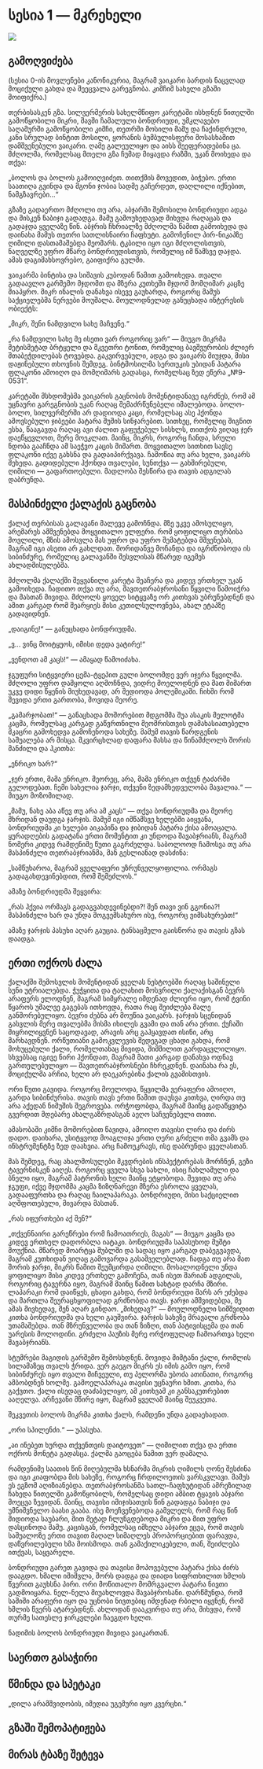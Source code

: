 # სესია 1 — მკრეხელი

![](../img/session-1.png)

## გამოღვიძება

(სესია 0-ის მოვლენები კანონიკურია, მაგრამ ვაიკარი ბარდის ნაცვლად მოციქული გახდა
და შეეცვალა გარეგნობა. კიმჩიმ სახელი გზაში მოიფიქრა.)

თერბისასკენ გზა. სილვერმერის სახელმწიფო კარეტაში ისხდნენ წითელში გამოწყობილი
მიკრი, შავში ჩამალული ბონდრიუდი, უმკლავებო საღამურში გამოწყობილი კიმჩი, თეთრში
მოსილი მამუ და ჩაქინდრული, კანი სრულად ბინტით მოსილი, ყორანის ბუმბულისფერი
მოსასხამით დამშვენებული ვაიკარი. ღამე გალეულიყო და აისს შეეფერადებინა ცა.
მძღოლმა, რომელსაც მთელი გზა ჩუმად მიყავდა რაზმი, უკან მოიხედა და თქვა:

„ბოლოს და ბოლოს გამოიღვიძეთ. თითქმის მოვედით, ბიჭებო. ერთი საათიღა გვინდა და
მგონი ჯობია სადმე გაჩერდეთ, დაღლილი იქნებით, ნამგზავრები...“

გზაზე გადაერთო მძღოლი თუ არა, აბჯარში შემოსილი ბონდრიუდი ადგა და მისკენ ნაბიჯი
გადადგა. მამუ გამოუხედავად მიხვდა რაღაცას და გადაჯდა ყველაზე წინ. აბჯრის
ჩხრიალზე მძღოლმა წამით გამოიხედა და დაინახა მამუს თეთრი სათლისნაირი ჩაფხუტი.
გამოჩენილ პირ-ნიკაპზე ღიმილი დასთამაშებდა მეომარს. ტკბილი იყო იგი მძღოლისთვის,
ნაღველზე უფრო მწარე ბონდრიუდისთვის, რომელიც იმ წამსვე დაჯდა. ამას
დაგიმახსოვრებო, გაიფიქრა გულში.

ვაიკარმა ბინტისა და სიშავის კუბოდან წამით გამოიხედა. თვალი გადაავლო გარშემო
მჯდომთ და მზერა კუთხეში მჯდომ მომღიმარ კაცზე მიაპყრო. მიკრ ინალის დანახვა ისევე
გაუხარდა, როგორც მამუს საქციელებმა ნერვები მოუშალა. მოულოდნელად განუცხადა
ინტერესის ობიექტს:

„მიკრ, შენი ნამდვილი სახე მაჩვენე.“

„რა ნამდვილი სახე მე ისეთი ვარ როგორიც ვარ“ — მიუგო მიკრმა მეტისმეტად ბრტყელი და
მკვეთრი ტონით, რომელიც ბავშვურობის ძლიერ შთაბეჭდილებას ტოვებდა. გაკვირვებული,
ადგა და ვაიკარს მიუჯდა, მისი დაჟინებული თხოვნის შემდეგ. ბინტმოსილმა სერთუკის
უბიდან პატარა ფლაკონი ამოიღო და მომღიმარს გადასცა, რომელსაც ზედ ეწერა „№9-0531“.

კარეტაში მსხდომებმა ვაიკარის გაცნობის მომენტიდანავე იგრძნეს, რომ ამ უცნაური
გარეგნობის უკან რაღაც შემაძრწუნებელი იმალებოდა. ბოლო-ბოლო, სილვერმერში არ
დადიოდა კაცი, რომელსაც ასე ჰქონდა ამოვსებული ჯიბეები პატარა შუშის სინჯარებით.
სითხეც, რომელიც შიგნით ესხა, წააგავდა რაღაც ავი ძალით გაფუჭებულ სისხლს, თითქოს
ვიღაც ჯერ დაეწყევლოთ, მერე მოეკლათ. მაინც, მიკრს, როგორც ჩანდა, სრული ნდობა
გააჩნდა ამ საეჭვო კაცის მიმართ. მოყვითალო სითხით სავსე ფლაკონი იქვე გახსნა და
გადაიპირქვავა. ჩამოწია თუ არა ხელი, ვაიკარს შეხედა. გადიდებული ჰქონდა თვალები,
სუნთქვა — გახშირებული, ღიმილი — გაფართოებული. მადლობა შესწირა და თავის ადგილას
დაბრუნდა.

## მასპინძელი ქალაქის გაცნობა

ქალაქ თერბისას გალავანი მალევე გამოჩნდა. მზე უკვე ამოსულიყო, არემარეს ამშვენებდა
მოყვითალო ელფერი. რომ ყოფილიყო თერბისა მოვლილი, მზის ამოსვლა მას უფრო და უფრო
შემატებდა მშვენებას, მაგრამ იგი ასეთი არ გახლდათ. შორიდანვე მოჩანდა და
იგრძნობოდა ის სიბინძურე, რომელიც გალავანში შესვლისას მწარედ იგემეს
ახლადმისულებმა.

მძღოლმა ქალაქში შეყვანილი კარეტა შეაჩერა და კიდევ ერთხელ უკან გამოიხედა. ჩადითო
თქვა თუ არა, შავთეთრაბჯროსანი წყვილი წამოიჭრა და მასთან მივიდა. მძღოლს ყოველ
სიტყვაზე ორ კითხვას უბრუნებდნენ და ამით კარგად რომ შეარყიეს მისი კეთილსულოვნება,
ახალ ეტაპზე გადავიდნენ.

„დაიგინე!“ — განუცხადა ბონდრიუდმა.

„ვ... ვინც მოიტყუოს, იმისი დედა ვატირე!“

„ვენდოთ ამ კაცს!“ — ამაყად წამოიძახა.

ჯგუფური სიტყვიერი ცემა-ტყეპით გული ბოლომდე ვერ იჯერა წყვილმა. მძღოლი უფრო
დამყოლი აღმოჩნდა, ვიდრე მოელოდნენ და მათ მიმართ უკვე დიდი წყენის მიუხედავად, არ
შედიოდა პოლემიკაში. ჩიხში რომ შევიდა ერთი გართობა, მოვიდა მეორე. 

„გამარჯობათ!“ — განაცხადა მოშორებით მდგომმა შუა ასაკის მელოტმა კაცმა, რომელსაც
კარგად გაწვრთნილი მეომრისთვის დამახასიათებელი მკაცრი გამოხედვა გამოჩენოდა
სახეზე. მამუმ თავის წარდგენის საშუალება არ მისცა. მკვირცხლად დაფარა მასსა და
წინამძღოლს შორის მანძილი და ჰკითხა:

„ენრიკო ხარ?“

„ჯერ ერთი, მამა ენრიკო. მეორეც, არა, მამა ენრიკო თქვენ ტაძარში გელოდებათ. ჩემი
სახელია ჯარჯი, თქვენი ზედამხედველობა მავალია.“ — მიუგო მოზომილად.

„მამუ, ნახე აბა აწევ თუ არა ამ კაცს“ — თქვა ბონდრიუდმა და მეორე მხრიდან დაუდგა
ჯარჯის. მამუმ იგი იმწამსვე ხელებში აიყვანა, ბონდრიუდმა კი ხელები აიკაპიწა და
ჯიბიდან პატარა ქისა ამოაცალა. ყურადღების გადატანა ერთი მომენტით კი უნდოდა
შავაბჯრიანს, მაგრამ ნომერი კიდევ რამდენიმე წუთი გაგრძელდა. საბოლოოდ ჩამოსვა თუ
არა მასპინძელი თეთრაბჯრიანმა, მან გესლიანად დასძინა:

„სამწუხაროა, მაგრამ ყველაფერი უზრუნველყოფილია. ორმაგს გადაგახდევინებდით, რომ
შემეძლოს.“

ამაზე ბონდრიუდმა შეყვირა:

„რას ჰქვია ორმაგს გადაგვახდევინებდი?! შენ თავი ვინ გგონია?! მასპინძელი ხარ და
უნდა მოგვემსახურო ისე, როგორც ვიმსახურებთ!“

ამაზე ჯარჯის პასუხი აღარ გაუცია. ტანსაცმელი გაისწორა და თავის გზას დაადგა.

## ერთი ოქროს ძალა

ქალაქში შემოსვლის მომენტიდან ყველას ნესტოებში რაღაც საშინელი სუნი უტრიალებდა.
ჭუჭყითა და ტალახით მოსვრილი ქალაქისგან ბევრს არაფერს ელოდნენ, მაგრამ სიმყრალე
იმდენად ძლიერი იყო, რომ ტვინი წყაროს უმალვე გაგებას ითხოვდა, რათა რაც შეიძლება
მალე განშორებულიყო. ბევრი ძებნა არ მოუწია ვაიკარს. ჯარჯის სცენიდან გასვლის მერე
თვალებმა მისმა იხილეს გვამი და თან არა ერთი. ქუჩაში მიყრილიყვნენ საცოდავად,
არავის არც გაჰყავდათ ისინი, არც მარხავდნენ. ორწუთიანი გამოკვლევის შედეგად ცხადი
გახდა, რომ მოხუცებული ქალი, რომელთანაც მივიდა, შიმშილით გარდაცვლილიყო. სხვებსაც
იგივე ნირი ჰქონდათ, მაგრამ მათი კარგად დანახვა ოდნავ გართულებულიყო —
შავთეთრაბჯროსნები ჩხრეკდნენ. დაინახა რა ეს, მოციქულმა არჩია, ხელი არ დაეკარებინა
ქალის გვამისთვის. 

ორი წუთი გავიდა. როგორც მოელოდა, წყვილმა ვერაფერი ამოიღო, გარდა სიბინძურისა.
თავის თავს ერთი წამით დაუსვა კითხვა, ღირდა თუ არა აქედან ნიმუშის შეგროვება.
ორჭოფობდა, მაგრამ მაინც გადაწყვიტა გვერდით მდებარე ახალგაზრდასგან აეღო
საჩვენებელი თითი.

ამასობაში კიმჩი მოშორებით წავიდა, ამოიღო თავისი ლირა და ძირს დადო. დაიხარა,
უსიტყვოდ მოაგლიჯა ერთი ღერი გრძელი თმა გვამს და ინსტრუმენტზე ზედ დაახვია. არც
ჩამოუკრავს, ისე დაბრუნდა ყველასთან.

მას შემდეგ, რაც ახალმოსულები მკვდრების ინსპექტირებას მორჩნენ, გეზი ტავერნისკენ
აიღეს. როგორც ყველა სხვა სახლი, ისიც ჩახლამული და ბნელი იყო, მაგრამ პატრონის
ხელი მაინც ეტყობოდა. შევიდა თუ არა ჯგუფი, იქვე მჯდომმა კაცმა ზიზღნარევი მზერა
ესროლა ყველას, გადააფურთხა და რაღაც ჩაილაპარაკა. ბონდრიუდი, მისი საქციელით
აღშფოთებული, მივარდა მასთან.

„რას იფურთხები აქ შენ?“

„თქვენნაირი გარეწრები რომ ჩამოათრიეს, მაგას“ — მიუგო კაცმა და კიდევ ერთხელ
დადორბლა იატაკი. ბონდრიუდმა საპასუხოდ მუშტი მოუქნია. მწარედ მოარტყა შუბლში და
სადაც იყო კარგად დაბეგვავდა, მაგრამ კუთხიდან ვიღაც გამოვარდა გასაშველებლად. ჩადგა
თუ არა მათ შორის ჯარჯი, მიკრს წამით შეუმცირდა ღიმილი. მოსალოდნელი უნდა ყოფილიყო
მისი კიდევ ერთხელ გამოჩენა, თან ისეთ შარიან ადგილას, როგორიც ტავერნა იყო, მაგრამ
მაინც წამით სახტად დარჩა მზირი. ლაპარაკი რომ დაიწყეს, ცხადი გახდა, რომ ბონდრიუდი
შარს არ ეძებდა და მართლა შეურაცხყოფილად გრძნობდა თავს. ჯარჯი ამშვიდებდა, მე ამას
მივხედავ, შენ აღარ გინდაო. „მიხედავ?“ — მოულოდნელი სიმშვიდით კითხა ბონდრიუდმა და
ხელი გაუშვირა. ჯარჯის სახეზე მრავალი გრძნობა უთამაშებდა. თან მზრუნველობა და თან
ზიზღი, თან პატივისცემა და თან უარესის მოლოდინი. გრძელი პაუზის მერე ორჭოფულად
ჩამოართვა ხელი შავაბჯრიანს.

სტუმრები მაგიდის გარშემო შემოსხდნენ. მოვიდა მიმტანი ქალი, რომლის სილამაზეც თვალს
ჭრიდა. ვერ გაეგო მიკრს ეს იმის გამო იყო, რომ სიბინძურეს იყო თვალი მიჩვეული, თუ
პელორმა უბოძა ათინათი, როგორც ამბობდნენ ხოლმე. გამოელაპარაკა თავისი უცნაური
ხმით. კითხა, რა გაქვთო. ქალი ისედაც დაძაბულიყო, ამ კითხვამ კი განსაკუთრებით
ააღელვა. არჩევანი მწირე იყო, მაგრამ ყველამ მაინც შეუკვეთა.

შეკვეთის ბოლოს მიკრმა კითხა ქალს, რამდენი უნდა გადაეხადათ.

„ორი სპილენძი.“ — უპასუხა.

„აი ინებეთ ხურდა თქვენთვის დაიტოვეთ“ — ღიმილით თქვა და ერთი ოქროს მონეტა
გადასცა. ქალმა გაოცება წამით ვერ დამალა.

რამდენიმე საათის წინ მიღებულმა ხსნარმა მიკრის ღიმილს ღონე შესძინა და იგი
კიაფობდა მის სახეზე, როგორც ჩრდილოეთის ვარსკვლავი. მამუს ეს ეგზომ აღიზიანებდა.
თეთრაბჯროსანმა სათლ-ჩაფხუტიდან ამრეზილად ჩახედა წითელში გამოწყობილს, რომელსაც
დიდი ამბით ტყავის აბჯარი მოეცვა ზევიდან. მაინც, თავისი იმიჯისათვის წინ გადადგა
ნაბიჯი და უმნიშვნელო ბაასი გააბა. ისე მოეჩვენებოდა გამვლელს, რომ რაც წინ მიდიოდა
საუბარი, მით მეტად ჩლუნგდებოდა მიკრი და მით უფრო დასცინოდა მამუ. კაცისგან,
რომელსაც იმხელა აბჯარი ეცვა, რომ თავის საშუალოზე ერთი თავით მაღალ სიმაღლეს
პროპორციებით ფარავდა, დაწვრილებული ხმა მოისმოდა. თან გამაქილიკებელი, თან,
შეიძლება ითქვას, საყვარელი.

ბონდრიუდი გარეთ გავიდა და თავისი მოპოვებული პატარა ქისა ძირს დააგდო. ხმალი
იშიშვლა, შორს დადგა და დიადი სიფრთხილით ხმლის წვერით გაუხსნა პირი. ორი მოწითალო
მომრგვალო პატარა ნივთი გადმოიყარა. ნელ-ნელა მიუახლოვდა შავაბჯროსანი. დარწმუნდა,
რომ საშიში არაფერი იყო და უცნობი ნივთებიც იმდენად რბილი იყვნენ, რომ ხმლის წვერს
ატარებდნენ. ახლოდან დააკვირდა თუ არა, მიხვდა, რომ თურმე სათესლე ჯირკვლები ჩაეგდო
ხელთ.

ნადიმის ბოლოს ბონდრიუდი მივიდა ვაიკართან.

## საერთო გასაჭირი

## წმინდა და სპეტაკი

„დილა არამშვიდობის, იმედია უგემური იყო კვერცხი.“

## გზაში შემოპატიჟება

## მირას ტბაზე შეტევა

